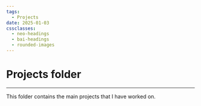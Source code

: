 ```yaml
---
tags:
  - Projects
date: 2025-01-03
cssclasses:
  - neo-headings
  - bai-headings
  - rounded-images
---
```

# Projects folder

***
This folder contains the main projects that I have worked on.